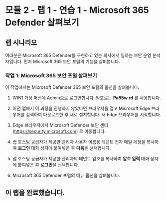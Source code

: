 ﻿# 모듈 2 - 랩 1 - 연습 1 - Microsoft 365 Defender 살펴보기 

## 랩 시나리오

여러분은 Microsoft 365 Defender를 구현하고 있는 회사에서 일하는 보안 운영 분석자입니다. 먼저 Microsoft 365 보안 포털의 기능을 살펴봅니다.

### 작업 1: Microsoft 365 보안 포털 살펴보기

이 작업에서는 Microsoft Defender 365 보안 포털의 옵션을 살펴봅니다.

1. WIN1 가상 머신에 Admin으로 로그인합니다. 암호로는 **Pa55w.rd** 를 사용합니다.  

2. 이전 랩에서 이 과정을 진행하지 않았다면 브라우저를 열고 Microsoft Edge 브라우저를 검색하여 다운로드한 후 새로 설치합니다. 새 Edge 브라우저를 시작합니다.

3. Edge 브라우저에서 Microsoft Defender 보안 센터 (https://security.microsoft.com) 로 이동합니다.

4. 랩 호스팅 공급자가 제공한 관리자 사용자 이름용 테넌트 전자 메일 계정을 복사하여 **로그인** 대화 상자에 붙여넣은 후 **다음**을 선택합니다.

5. 랩 호스팅 공급자가 제공한 관리자의 테넌트 암호를 복사하여 **암호 입력** 대화 상자에 붙여넣은 후 **로그인**을 선택합니다.

6. Microsoft 365 Defender 포털의 메뉴 옵션을 살펴봅니다.

## 이 랩을 완료했습니다.